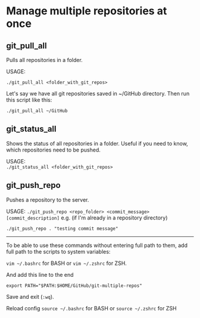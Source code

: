 # Manage multiple repositories at once
## git_pull_all
Pulls all repositories in a folder.

USAGE:  

`./git_pull_all <folder_with_git_repos>`

Let's say we have all git repositories saved in ~/GitHub directory. Then 
run this script like this:

`./git_pull_all ~/GitHub`

## git_status_all
Shows the status of all repositories in a folder. Useful if you need to 
know, which repositories need to be pushed.

USAGE:  
`./git_status_all <folder_with_git_repos>`

## git_push_repo
Pushes a repository to the server.

USAGE:
`./git_push_repo <repo_folder> <commit_message> [commit_description]`
e.g. (if I'm already in a repository directory)

`./git_push_repo . "testing commit message"`


***********************************************

To be able to use these commands without entering full path to them, 
add full path to the scripts to system variables:

  `vim ~/.bashrc` for BASH or `vim ~/.zshrc` for ZSH.

And add this line to the end

  `export PATH="$PATH:$HOME/GitHub/git-multiple-repos"`

Save and exit (`:wq`).

Reload config
`source ~/.bashrc` for BASH
or
`source ~/.zshrc` for ZSH
